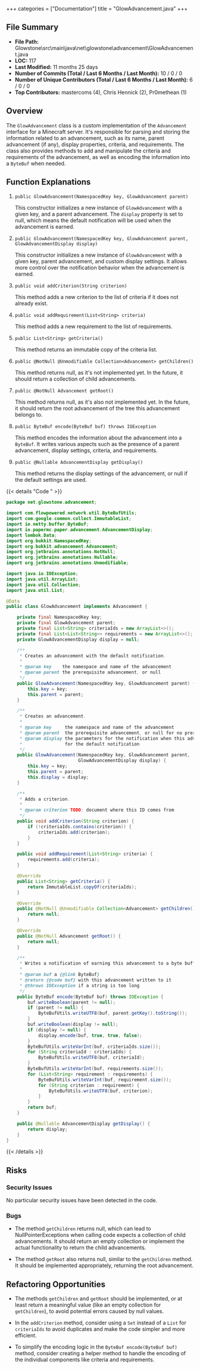 +++
categories = ["Documentation"]
title = "GlowAdvancement.java"
+++

## File Summary

- **File Path:** Glowstone\src\main\java\net\glowstone\advancement\GlowAdvancement.java
- **LOC:** 117
- **Last Modified:** 11 months 25 days
- **Number of Commits (Total / Last 6 Months / Last Month):** 10 / 0 / 0
- **Number of Unique Contributors (Total / Last 6 Months / Last Month):** 6 / 0 / 0
- **Top Contributors:** mastercoms (4), Chris Hennick (2), Pr0methean (1)

## Overview

The `GlowAdvancement` class is a custom implementation of the `Advancement` interface for a Minecraft server. It's responsible for parsing and storing the information related to an advancement, such as its name, parent advancement (if any), display properties, criteria, and requirements. The class also provides methods to add and manipulate the criteria and requirements of the advancement, as well as encoding the information into a `ByteBuf` when needed.

## Function Explanations

1. `public GlowAdvancement(NamespacedKey key, GlowAdvancement parent)`

   This constructor initializes a new instance of `GlowAdvancement` with a given key, and a parent advancement. The `display` property is set to null, which means the default notification will be used when the advancement is earned.

2. `public GlowAdvancement(NamespacedKey key, GlowAdvancement parent, GlowAdvancementDisplay display)`

   This constructor initializes a new instance of `GlowAdvancement` with a given key, parent advancement, and custom display settings. It allows more control over the notification behavior when the advancement is earned.

3. `public void addCriterion(String criterion)`

   This method adds a new criterion to the list of criteria if it does not already exist.

4. `public void addRequirement(List<String> criteria)`

   This method adds a new requirement to the list of requirements.

5. `public List<String> getCriteria()`

   This method returns an immutable copy of the criteria list.

6. `public @NotNull @Unmodifiable Collection<Advancement> getChildren()`

   This method returns null, as it's not implemented yet. In the future, it should return a collection of child advancements.

7. `public @NotNull Advancement getRoot()`

   This method returns null, as it's also not implemented yet. In the future, it should return the root advancement of the tree this advancement belongs to.

8. `public ByteBuf encode(ByteBuf buf) throws IOException`

   This method encodes the information about the advancement into a `ByteBuf`. It writes various aspects such as the presence of a parent advancement, display settings, criteria, and requirements.

9. `public @Nullable AdvancementDisplay getDisplay()`

   This method returns the display settings of the advancement, or null if the default settings are used.


{{< details "Code " >}}
```java
package net.glowstone.advancement;

import com.flowpowered.network.util.ByteBufUtils;
import com.google.common.collect.ImmutableList;
import io.netty.buffer.ByteBuf;
import io.papermc.paper.advancement.AdvancementDisplay;
import lombok.Data;
import org.bukkit.NamespacedKey;
import org.bukkit.advancement.Advancement;
import org.jetbrains.annotations.NotNull;
import org.jetbrains.annotations.Nullable;
import org.jetbrains.annotations.Unmodifiable;

import java.io.IOException;
import java.util.ArrayList;
import java.util.Collection;
import java.util.List;

@Data
public class GlowAdvancement implements Advancement {

    private final NamespacedKey key;
    private final GlowAdvancement parent;
    private final List<String> criteriaIds = new ArrayList<>();
    private final List<List<String>> requirements = new ArrayList<>();
    private GlowAdvancementDisplay display = null;

    /**
     * Creates an advancement with the default notification.
     *
     * @param key    the namespace and name of the advancement
     * @param parent the prerequisite advancement, or null
     */
    public GlowAdvancement(NamespacedKey key, GlowAdvancement parent) {
        this.key = key;
        this.parent = parent;
    }

    /**
     * Creates an advancement.
     *
     * @param key     the namespace and name of the advancement
     * @param parent  the prerequisite advancement, or null for no prerequisite
     * @param display the parameters for the notification when this advancement is earned, or null
     *                for the default notification
     */
    public GlowAdvancement(NamespacedKey key, GlowAdvancement parent,
                           GlowAdvancementDisplay display) {
        this.key = key;
        this.parent = parent;
        this.display = display;
    }

    /**
     * Adds a criterion.
     *
     * @param criterion TODO: document where this ID comes from
     */
    public void addCriterion(String criterion) {
        if (!criteriaIds.contains(criterion)) {
            criteriaIds.add(criterion);
        }
    }

    public void addRequirement(List<String> criteria) {
        requirements.add(criteria);
    }

    @Override
    public List<String> getCriteria() {
        return ImmutableList.copyOf(criteriaIds);
    }

    @Override
    public @NotNull @Unmodifiable Collection<Advancement> getChildren() {
        return null;
    }

    @Override
    public @NotNull Advancement getRoot() {
        return null;
    }

    /**
     * Writes a notification of earning this advancement to a byte buffer.
     *
     * @param buf a {@link ByteBuf}
     * @return {@code buf} with this advancement written to it
     * @throws IOException if a string is too long
     */
    public ByteBuf encode(ByteBuf buf) throws IOException {
        buf.writeBoolean(parent != null);
        if (parent != null) {
            ByteBufUtils.writeUTF8(buf, parent.getKey().toString());
        }
        buf.writeBoolean(display != null);
        if (display != null) {
            display.encode(buf, true, true, false);
        }
        ByteBufUtils.writeVarInt(buf, criteriaIds.size());
        for (String criteriaId : criteriaIds) {
            ByteBufUtils.writeUTF8(buf, criteriaId);
        }
        ByteBufUtils.writeVarInt(buf, requirements.size());
        for (List<String> requirement : requirements) {
            ByteBufUtils.writeVarInt(buf, requirement.size());
            for (String criterion : requirement) {
                ByteBufUtils.writeUTF8(buf, criterion);
            }
        }
        return buf;
    }

    public @Nullable AdvancementDisplay getDisplay() {
        return display;
    }
}

```
{{< /details >}}



## Risks

### Security Issues

No particular security issues have been detected in the code.

### Bugs

- The method `getChildren` returns null, which can lead to NullPointerExceptions when calling code expects a collection of child advancements. It should return an empty collection or implement the actual functionality to return the child advancements.

- The method `getRoot` also returns null, similar to the `getChildren` method. It should be implemented appropriately, returning the root advancement.

## Refactoring Opportunities

- The methods `getChildren` and `getRoot` should be implemented, or at least return a meaningful value (like an empty collection for `getChildren`), to avoid potential errors caused by null values.

- In the `addCriterion` method, consider using a `Set` instead of a `List` for `criteriaIds` to avoid duplicates and make the code simpler and more efficient.

- To simplify the encoding logic in the `ByteBuf encode(ByteBuf buf)` method, consider creating a helper method to handle the encoding of the individual components like criteria and requirements.